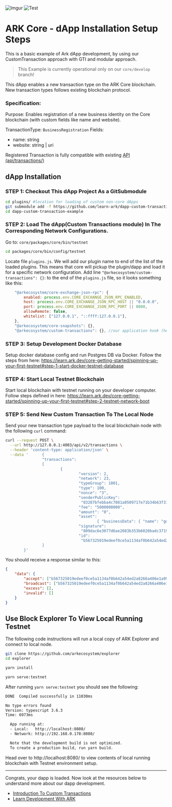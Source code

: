 ![Imgur](https://i.imgur.com/h7fpAgv.png)
![Test](https://github.com/learn-ark/dapp-custom-transaction-example/workflows/Test/badge.svg)

# ARK Core - dApp Installation Setup Steps

This is a basic example of Ark dApp development, by using our CustomTransaction approach with GTI and modular approach.

> This Example is currently operational only on our `core/develop` branch!

This dApp enables a new transaction type on the ARK Core blockchain. New transaction types follows existing blockchain protocol.

### Specification:

Purpose: Enables registration of a new business identity on the Core blockchain (with custom fields like name and website).

TransactionType: `BusinessRegistration`
Fields:

-   name: string
-   website: string | uri

Registered Transaction is fully compatible with existing [API (api/transactions/)](https://api.ark.dev/public-rest-api/endpoints/transactions)

## dApp Installation

### STEP 1: Checkout This dApp Project As a GitSubmodule

```bash
cd plugins/ #location for loading of custom non-core dApps
git submodule add -f https://github.com/learn-ark/dapp-custom-transaction-example
cd dapp-custom-transaction-example
```

### STEP 2: Load The dApp(Custom Transactions module) In The Corresponding Network Configurations.

Go to:
`core/packages/core/bin/testnet`

```bash
cd packages/core/bin/config/testnet
```

Locate file `plugins.js`. We will add our plugin name to end of the list of the loaded plugins. This means that core will pickup the plugin/dapp and load it for a specific network configuration. Add line `"@arkecosystem/custom-transactions": {}`: to the end of the `plugins.js` file, so it looks something like this:

```javascript
    "@arkecosystem/core-exchange-json-rpc": {
        enabled: process.env.CORE_EXCHANGE_JSON_RPC_ENABLED,
        host: process.env.CORE_EXCHANGE_JSON_RPC_HOST || "0.0.0.0",
        port: process.env.CORE_EXCHANGE_JSON_RPC_PORT || 8080,
        allowRemote: false,
        whitelist: ["127.0.0.1", "::ffff:127.0.0.1"],
    },
    "@arkecosystem/core-snapshots": {},
    "@arkecosystem/custom-transactions": {}, //our application hook (here we load the plugin/dapp)
```

### STEP 3: Setup Development Docker Database

Setup docker database config and run Postgres DB via Docker. Follow the steps from here:
https://learn.ark.dev/core-getting-started/spinning-up-your-first-testnet#step-1-start-docker-testnet-database

### STEP 4: Start Local Testnet Blockchain

Start local blockchain with testnet running on your developer computer. Follow steps defined in here:
https://learn.ark.dev/core-getting-started/spinning-up-your-first-testnet#step-2-testnet-network-boot

### STEP 5: Send New Custom Transaction To The Local Node

Send your new transaction type payload to the local blockchain node with the following `curl` command:

```bash
curl --request POST \
  --url http://127.0.0.1:4003/api/v2/transactions \
  --header 'content-type: application/json' \
  --data '      {
                "transactions":
                [
                        {
                                "version": 2,
                                "network": 23,
                                "typeGroup": 1001,
                                "type": 100,
                                "nonce": "3",
                                "senderPublicKey":
                                 "03287bfebba4c7881a0509717e71b34b63f31e40021c321f89ae04f84be6d6ac37",
                                "fee": "5000000000",
                                "amount": "0",
                                "asset":
                                        { "businessData": { "name": "google", "website": "www.google.com" } },
                                "signature":
                                 "809dac6e3077d6ae2083b353b6020badc37195c286079d466bb1d6670ed4e9628a5b5d0a621801e2763aae5add41905036ed8d21609ed9ddde9f941bd066833c",
                                "id":
                                 "b567325019edeef0ce5a1134af0b642a54ed2a8266a406e1a999f5d590eb5c3c" }
                ]
        }'
```

You should receive a response similar to this:

```json
{
    "data": {
        "accept": ["b567325019edeef0ce5a1134af0b642a54ed2a8266a406e1a999f5d590eb5c3c"],
        "broadcast": ["b567325019edeef0ce5a1134af0b642a54ed2a8266a406e1a999f5d590eb5c3c"],
        "excess": [],
        "invalid": []
    }
}
```

## Use Block Explorer To View Local Running Testnet

The following code instructions will run a local copy of ARK Explorer and connect to local node.

```bash
git clone https://github.com/arkecosystem/explorer
cd explorer

yarn install

yarn serve:testnet
```

After running `yarn serve:testnet` you should see the following:

```bash
DONE  Compiled successfully in 11030ms                                                                                                        11:07:14 AM

No type errors found
Version: typescript 3.6.3
Time: 6973ms

  App running at:
  - Local:   http://localhost:8080/
  - Network: http://192.168.0.178:8080/

  Note that the development build is not optimized.
  To create a production build, run yarn build.
```

Head over to http://localhost:8080/ to view contents of local running blockchain with Testnet environment setup.

---

Congrats, your dapp is loaded. Now look at the resources below to understand more about our dapp development.

-   [Introduction To Custom Transactions](https://blog.ark.io/an-introduction-to-blockchain-application-development-part-2-2-909b4984bae)
-   [Learn Development With ARK](https://learn.ark.dev)
